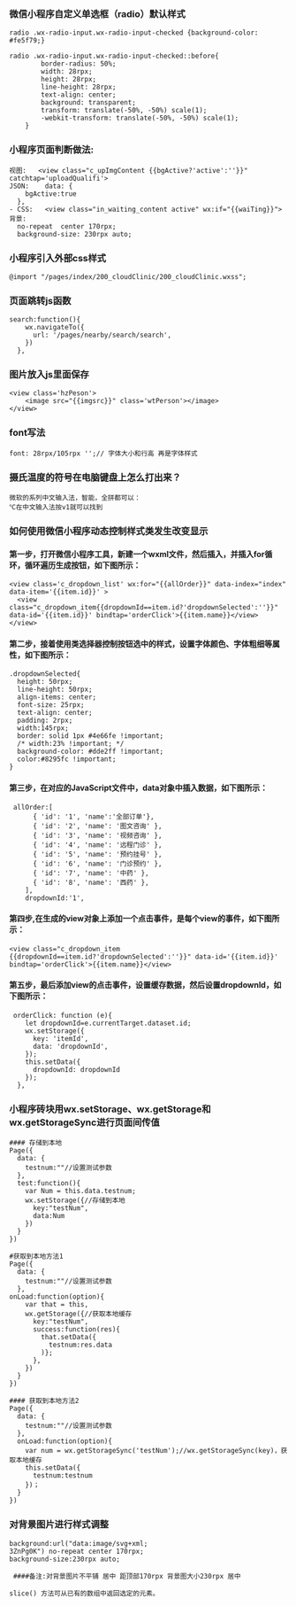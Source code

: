 ### 微信小程序自定义单选框（radio）默认样式

```
radio .wx-radio-input.wx-radio-input-checked {background-color: #fe5f79;}
```
    
```
radio .wx-radio-input.wx-radio-input-checked::before{
        border-radius: 50%;
        width: 28rpx;
        height: 28rpx;
        line-height: 28rpx;
        text-align: center;
        background: transparent;
        transform: translate(-50%, -50%) scale(1);
        -webkit-transform: translate(-50%, -50%) scale(1);
    }
```
###  小程序页面判断做法:

```
视图:   <view class="c_upImgContent {{bgActive?'active':''}}" catchtap='uploadQualifi'>
JSON:    data: {
    bgActive:true
  },
- CSS:   <view class="in_waiting_content active" wx:if="{{waiTing}}">
背景:
  no-repeat  center 170rpx;
  background-size: 230rpx auto;
```


### 小程序引入外部css样式

```
@import "/pages/index/200_cloudClinic/200_cloudClinic.wxss";
```
### 页面跳转js函数

```
search:function(){
    wx.navigateTo({
      url: '/pages/nearby/search/search',
    })
  },
```
### 图片放入js里面保存

```
<view class='hzPeson'>
    <image src="{{imgsrc}}" class='wtPerson'></image>
</view>
```
### font写法

```
font: 28rpx/105rpx '';// 字体大小和行高 再是字体样式
```
### 摄氏温度的符号在电脑键盘上怎么打出来？

```
微软的系列中文输入法，智能，全拼都可以：
℃在中文输入法按v1就可以找到
```

### 如何使用微信小程序动态控制样式类发生改变显示
#### 第一步，打开微信小程序工具，新建一个wxml文件，然后插入<view></view>，并插入for循环，循环遍历生成按钮，如下图所示：


```
<view class='c_dropdown_list' wx:for="{{allOrder}}" data-index="index" data-item='{{item.id}}' >
  <view class="c_dropdown_item{{dropdownId==item.id?'dropdownSelected':''}}" data-id='{{item.id}}' bindtap='orderClick'>{{item.name}}</view>
</view>
```
#### 第二步，接着使用类选择器控制按钮选中的样式，设置字体颜色、字体粗细等属性，如下图所示：

```
.dropdownSelected{
  height: 50rpx;
  line-height: 50rpx;
  align-items: center;
  font-size: 25rpx;
  text-align: center;
  padding: 2rpx;
  width:145rpx;
  border: solid 1px #4e66fe !important;
  /* width:23% !important; */
  background-color: #dde2ff !important;
  color:#8295fc !important;
} 
```
#### 第三步，在对应的JavaScript文件中，data对象中插入数据，如下图所示：


```
 allOrder:[
      { 'id': '1', 'name':'全部订单'},
      { 'id': '2', 'name': '图文咨询' },
      { 'id': '3', 'name': '视频咨询' },
      { 'id': '4', 'name': '远程门诊' },
      { 'id': '5', 'name': '预约挂号' },
      { 'id': '6', 'name': '门诊预约' },
      { 'id': '7', 'name': '中药' },
      { 'id': '8', 'name': '西药' },
    ],
    dropdownId:'1',
```
#### 第四步,在生成的view对象上添加一个点击事件，是每个view的事件，如下图所示：

```
<view class="c_dropdown_item {{dropdownId==item.id?'dropdownSelected':''}}" data-id='{{item.id}}' bindtap='orderClick'>{{item.name}}</view>
```
#### 第五步，最后添加view的点击事件，设置缓存数据，然后设置dropdownId，如下图所示：

```
 orderClick: function (e){
    let dropdownId=e.currentTarget.dataset.id;
    wx.setStorage({
      key: 'itemId',
      data: 'dropdownId',
    });
    this.setData({
      dropdownId: dropdownId
    });
  },
```
### 小程序砖块用wx.setStorage、wx.getStorage和wx.getStorageSync进行页面间传值

```
#### 存储到本地
Page({
  data: {
    testnum:""//设置测试参数
  },
  test:function(){
    var Num = this.data.testnum;
    wx.setStorage({//存储到本地
      key:"testNum",
      data:Num
    })
  }
})

```


```
#获取到本地方法1
Page({
  data: {
    testnum:""//设置测试参数
  },
onLoad:function(option){
    var that = this,
    wx.getStorage({//获取本地缓存
      key:"testNum",
      success:function(res){
        that.setData({
          testnum:res.data
        )};
      },
    })
  }
})

```

```
#### 获取到本地方法2
Page({
  data: {
    testnum:""//设置测试参数
  },
  onLoad:function(option){
    var num = wx.getStorageSync('testNum');//wx.getStorageSync(key)，获取本地缓存
    this.setData({
      testnum:testnum
    })；
  }
})

```
### 对背景图片进行样式调整

```
background:url("data:image/svg+xml;
3ZnPg0K") no-repeat center 170rpx;
background-size:230rpx auto;
 
 ####备注:对背景图片不平铺 居中 距顶部170rpx 背景图大小230rpx 居中
```

```
slice() 方法可从已有的数组中返回选定的元素。
```




